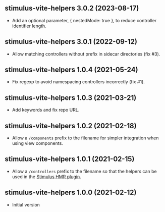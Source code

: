 [Stimulus HMR plugin]: https://github.com/ElMassimo/vite-plugin-stimulus-hmr

## stimulus-vite-helpers 3.0.2 (2023-08-17)

- Add an optional parameter, { nestedMode: true }, to reduce controller identifier length.

## stimulus-vite-helpers 3.0.1 (2022-09-12)

- Allow matching controllers without prefix in sidecar directories (fix #3).

## stimulus-vite-helpers 1.0.4 (2021-05-24)

- Fix regexp to avoid namespacing controllers incorrectly (fix #1).

## stimulus-vite-helpers 1.0.3 (2021-03-21)

- Add keywords and fix repo URL.

## stimulus-vite-helpers 1.0.2  (2021-02-18)

- Allow a `/components` prefix to the filename for simpler integration when
using view components.

## stimulus-vite-helpers 1.0.1  (2021-02-15)

- Allow a `/controllers` prefix to the filename so that the helpers can be used
in the [Stimulus HMR plugin].

## stimulus-vite-helpers 1.0.0  (2021-02-12)

- Initial version
